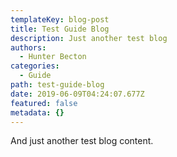 ```yaml
---
templateKey: blog-post
title: Test Guide Blog
description: Just another test blog
authors:
  - Hunter Becton
categories:
  - Guide
path: test-guide-blog
date: 2019-06-09T04:24:07.677Z
featured: false
metadata: {}
---
```

And just another test blog content.
